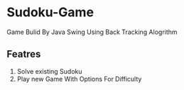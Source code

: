 # Sudoku-Game
Game Bulid By Java Swing Using Back Tracking Alogrithm 
## Featres 
1. Solve existing Sudoku 
2. Play new Game With Options For Difficulty
